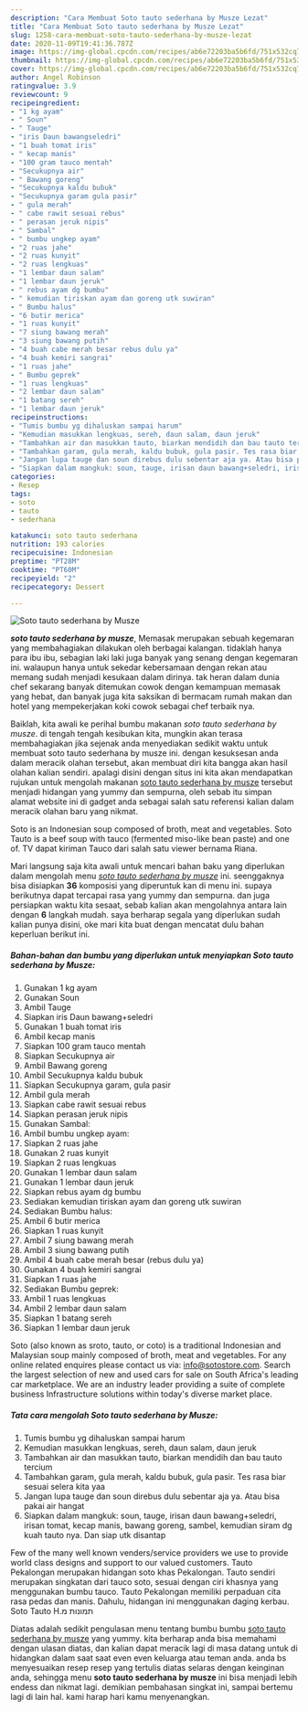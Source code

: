 ```yaml
---
description: "Cara Membuat Soto tauto sederhana by Musze Lezat"
title: "Cara Membuat Soto tauto sederhana by Musze Lezat"
slug: 1258-cara-membuat-soto-tauto-sederhana-by-musze-lezat
date: 2020-11-09T19:41:36.787Z
image: https://img-global.cpcdn.com/recipes/ab6e72203ba5b6fd/751x532cq70/soto-tauto-sederhana-by-musze-foto-resep-utama.jpg
thumbnail: https://img-global.cpcdn.com/recipes/ab6e72203ba5b6fd/751x532cq70/soto-tauto-sederhana-by-musze-foto-resep-utama.jpg
cover: https://img-global.cpcdn.com/recipes/ab6e72203ba5b6fd/751x532cq70/soto-tauto-sederhana-by-musze-foto-resep-utama.jpg
author: Angel Robinson
ratingvalue: 3.9
reviewcount: 9
recipeingredient:
- "1 kg ayam"
- " Soun"
- " Tauge"
- "iris Daun bawangseledri"
- "1 buah tomat iris"
- " kecap manis"
- "100 gram tauco mentah"
- "Secukupnya air"
- " Bawang goreng"
- "Secukupnya kaldu bubuk"
- "Secukupnya garam gula pasir"
- " gula merah"
- " cabe rawit sesuai rebus"
- " perasan jeruk nipis"
- " Sambal"
- " bumbu ungkep ayam"
- "2 ruas jahe"
- "2 ruas kunyit"
- "2 ruas lengkuas"
- "1 lembar daun salam"
- "1 lembar daun jeruk"
- " rebus ayam dg bumbu"
- " kemudian tiriskan ayam dan goreng utk suwiran"
- " Bumbu halus"
- "6 butir merica"
- "1 ruas kunyit"
- "7 siung bawang merah"
- "3 siung bawang putih"
- "4 buah cabe merah besar rebus dulu ya"
- "4 buah kemiri sangrai"
- "1 ruas jahe"
- " Bumbu geprek"
- "1 ruas lengkuas"
- "2 lembar daun salam"
- "1 batang sereh"
- "1 lembar daun jeruk"
recipeinstructions:
- "Tumis bumbu yg dihaluskan sampai harum"
- "Kemudian masukkan lengkuas, sereh, daun salam, daun jeruk"
- "Tambahkan air dan masukkan tauto, biarkan mendidih dan bau tauto tercium"
- "Tambahkan garam, gula merah, kaldu bubuk, gula pasir. Tes rasa biar sesuai selera kita yaa"
- "Jangan lupa tauge dan soun direbus dulu sebentar aja ya. Atau bisa pakai air hangat"
- "Siapkan dalam mangkuk: soun, tauge, irisan daun bawang+seledri, irisan tomat, kecap manis, bawang goreng, sambel, kemudian siram dg kuah tauto nya. Dan siap utk disantap"
categories:
- Resep
tags:
- soto
- tauto
- sederhana

katakunci: soto tauto sederhana 
nutrition: 193 calories
recipecuisine: Indonesian
preptime: "PT28M"
cooktime: "PT60M"
recipeyield: "2"
recipecategory: Dessert

---
```



![Soto tauto sederhana by Musze](https://img-global.cpcdn.com/recipes/ab6e72203ba5b6fd/751x532cq70/soto-tauto-sederhana-by-musze-foto-resep-utama.jpg)

<b><i>soto tauto sederhana by musze</i></b>, Memasak merupakan sebuah kegemaran yang membahagiakan dilakukan oleh berbagai kalangan. tidaklah hanya para ibu ibu, sebagian laki laki juga banyak yang senang dengan kegemaran ini. walaupun hanya untuk sekedar kebersamaan dengan rekan atau memang sudah menjadi kesukaan dalam dirinya. tak heran dalam dunia chef sekarang banyak ditemukan cowok dengan kemampuan memasak yang hebat, dan banyak juga kita saksikan di bermacam rumah makan dan hotel yang mempekerjakan koki cowok sebagai chef terbaik nya.

Baiklah, kita awali ke perihal bumbu makanan <i>soto tauto sederhana by musze</i>. di tengah tengah kesibukan kita, mungkin akan terasa membahagiakan jika sejenak anda menyediakan sedikit waktu untuk membuat soto tauto sederhana by musze ini. dengan kesuksesan anda dalam meracik olahan tersebut, akan membuat diri kita bangga akan hasil olahan kalian sendiri. apalagi disini dengan situs ini kita akan mendapatkan rujukan untuk mengolah makanan <u>soto tauto sederhana by musze</u> tersebut menjadi hidangan yang yummy dan sempurna, oleh sebab itu simpan alamat website ini di gadget anda sebagai salah satu referensi kalian dalam meracik olahan baru yang nikmat.

Soto is an Indonesian soup composed of broth, meat and vegetables. Soto Tauto is a beef soup with tauco (fermented miso-like bean paste) and one of. TV dapat kiriman Tauco dari salah satu viewer bernama Riana.


Mari langsung saja kita awali untuk mencari bahan baku yang diperlukan dalam mengolah menu <u><i>soto tauto sederhana by musze</i></u> ini. seenggaknya bisa disiapkan <b>36</b> komposisi yang diperuntuk kan di menu ini. supaya berikutnya dapat tercapai rasa yang yummy dan sempurna. dan juga persiapkan waktu kita sesaat, sebab kalian akan mengolahnya antara lain dengan <b>6</b> langkah mudah. saya berharap segala yang diperlukan sudah kalian punya disini, oke mari kita buat dengan mencatat dulu bahan keperluan berikut ini.

<!--inarticleads1-->

##### Bahan-bahan dan bumbu yang diperlukan untuk menyiapkan Soto tauto sederhana by Musze:

1. Gunakan 1 kg ayam
1. Gunakan  Soun
1. Ambil  Tauge
1. Siapkan iris Daun bawang+seledri
1. Gunakan 1 buah tomat iris
1. Ambil  kecap manis
1. Siapkan 100 gram tauco mentah
1. Siapkan Secukupnya air
1. Ambil  Bawang goreng
1. Ambil Secukupnya kaldu bubuk
1. Siapkan Secukupnya garam, gula pasir
1. Ambil  gula merah
1. Siapkan  cabe rawit sesuai rebus
1. Siapkan  perasan jeruk nipis
1. Gunakan  Sambal:
1. Ambil  bumbu ungkep ayam:
1. Siapkan 2 ruas jahe
1. Gunakan 2 ruas kunyit
1. Siapkan 2 ruas lengkuas
1. Gunakan 1 lembar daun salam
1. Gunakan 1 lembar daun jeruk
1. Siapkan  rebus ayam dg bumbu
1. Sediakan  kemudian tiriskan ayam dan goreng utk suwiran
1. Sediakan  Bumbu halus:
1. Ambil 6 butir merica
1. Siapkan 1 ruas kunyit
1. Ambil 7 siung bawang merah
1. Ambil 3 siung bawang putih
1. Ambil 4 buah cabe merah besar (rebus dulu ya)
1. Gunakan 4 buah kemiri sangrai
1. Siapkan 1 ruas jahe
1. Sediakan  Bumbu geprek:
1. Ambil 1 ruas lengkuas
1. Ambil 2 lembar daun salam
1. Siapkan 1 batang sereh
1. Siapkan 1 lembar daun jeruk


Soto (also known as sroto, tauto, or coto) is a traditional Indonesian and Malaysian soup mainly composed of broth, meat and vegetables. For any online related enquires please contact us via: info@sotostore.com. Search the largest selection of new and used cars for sale on South Africa&#39;s leading car marketplace. We are an industry leader providing a suite of complete business Infrastructure solutions within today&#39;s diverse market place. 

<!--inarticleads2-->

##### Tata cara mengolah Soto tauto sederhana by Musze:

1. Tumis bumbu yg dihaluskan sampai harum
1. Kemudian masukkan lengkuas, sereh, daun salam, daun jeruk
1. Tambahkan air dan masukkan tauto, biarkan mendidih dan bau tauto tercium
1. Tambahkan garam, gula merah, kaldu bubuk, gula pasir. Tes rasa biar sesuai selera kita yaa
1. Jangan lupa tauge dan soun direbus dulu sebentar aja ya. Atau bisa pakai air hangat
1. Siapkan dalam mangkuk: soun, tauge, irisan daun bawang+seledri, irisan tomat, kecap manis, bawang goreng, sambel, kemudian siram dg kuah tauto nya. Dan siap utk disantap


Few of the many well known venders/service providers we use to provide world class designs and support to our valued customers. Tauto Pekalongan merupakan hidangan soto khas Pekalongan. Tauto sendiri merupakan singkatan dari tauco soto, sesuai dengan ciri khasnya yang menggunakan bumbu tauco. Tauto Pekalongan memiliki perpaduan cita rasa pedas dan manis. Dahulu, hidangan ini menggunakan daging kerbau. תמונות מ‪Soto Tauto H. 

Diatas adalah sedikit pengulasan menu tentang bumbu bumbu <u>soto tauto sederhana by musze</u> yang yummy. kita berharap anda bisa memahami dengan ulasan diatas, dan kalian dapat meracik lagi di masa datang untuk di hidangkan dalam saat saat even even keluarga atau teman anda. anda bs menyesuaikan resep resep yang tertulis diatas selaras dengan keinginan anda, sehingga menu <b>soto tauto sederhana by musze</b> ini bisa menjadi lebih endess dan nikmat lagi. demikian pembahasan singkat ini, sampai bertemu lagi di lain hal. kami harap hari kamu menyenangkan.
